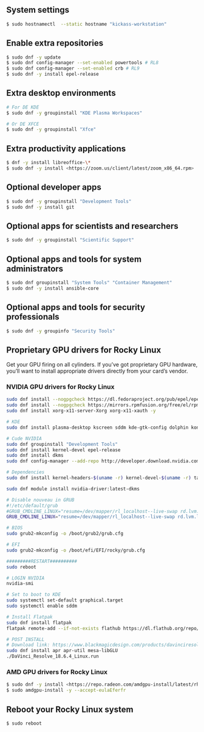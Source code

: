 ## System settings

```sh
$ sudo hostnamectl  --static hostname "kickass-workstation"
```

## Enable extra repositories

```sh
$ sudo dnf -y update
$ sudo dnf config-manager --set-enabled powertools # RL8
$ sudo dnf config-manager --set-enabled crb # RL9
$ sudo dnf -y install epel-release
```

## Extra desktop environments

```sh
# For DE KDE
$ sudo dnf -y groupinstall "KDE Plasma Workspaces"

# Or DE XFCE
$ sudo dnf -y groupinstall "Xfce"
```

## Extra productivity applications

```sh
$ dnf -y install libreoffice-\*
$ sudo dnf -y install <https://zoom.us/client/latest/zoom_x86_64.rpm>
```

## Optional developer apps

```sh
$ sudo dnf -y groupinstall "Development Tools"
$ sudo dnf -y install git
```

## Optional apps for scientists and researchers

```sh
$ sudo dnf -y groupinstall "Scientific Support"
```

## Optional apps and tools for system administrators

```sh
$ sudo dnf groupinstall "System Tools" "Container Management"
$ sudo dnf -y install ansible-core
```

## Optional apps and tools for security professionals

```sh
$ sudo dnf -y groupinfo "Security Tools"
```

## Proprietary GPU drivers for Rocky Linux

Get your GPU firing on all cylinders. If you’ve got proprietary GPU hardware, you’ll want to install appropriate drivers directly from your card’s vendor.

### NVIDIA GPU drivers for Rocky Linux

```sh
sudo dnf install --nogpgcheck https://dl.fedoraproject.org/pub/epel/epel-release-latest-9.noarch.rpm
sudo dnf install --nogpgcheck https://mirrors.rpmfusion.org/free/el/rpmfusion-free-release-9.noarch.rpm https://mirrors.rpmfusion.org/nonfree/el/rpmfusion-nonfree-release-9.noarch.rpm
sudo dnf install xorg-x11-server-Xorg xorg-x11-xauth -y

# KDE
sudo dnf install plasma-desktop kscreen sddm kde-gtk-config dolphin konsole kate plasma-discover firefox rocky-backgrounds sddm-breeze mpv  -y

# Cude NVIDIA
sudo dnf groupinstall "Development Tools"
sudo dnf install kernel-devel epel-release
sudo dnf install dkms
sudo dnf config-manager --add-repo http://developer.download.nvidia.com/compute/cuda/repos/rhel9/$(uname -i)/cuda-rhel9.repo

# Dependencies
sudo dnf install kernel-headers-$(uname -r) kernel-devel-$(uname -r) tar bzip2 make automake gcc gcc-c++ pciutils elfutils-libelf-devel libglvnd-opengl libglvnd-glx libglvnd-devel acpid pkgconfig dkms

sudo dnf module install nvidia-driver:latest-dkms

# Disable nouveau in GRUB
#!/etc/default/grub
#GRUB_CMDLINE_LINUX="resume=/dev/mapper/rl_localhost--live-swap rd.lvm.lv=rl_localhost-live/root rd.lvm.lv=rl_localhost-live/swap crashkernel=1G-4G:192M,4G-64G:256M,64G-:512M rhgb quiet intel_iommu=on rd.driver.blacklist=nouveau"
GRUB_CMDLINE_LINUX="resume=/dev/mapper/rl_localhost--live-swap rd.lvm.lv=rl_localhost-live/root rd.lvm.lv=rl_localhost-live/swap crashkernel=auto rhgb quiet nouveau.modeset=0 rd.driver.blacklist=nouveau"

# BIOS
sudo grub2-mkconfig -o /boot/grub2/grub.cfg

# EFI
sudo grub2-mkconfig -o /boot/efi/EFI/rocky/grub.cfg

#########RESTART##########
sudo reboot

# LOGIN NVIDIA
nvidia-smi

# Set to boot to KDE
sudo systemctl set-default graphical.target
sudo systemctl enable sddm

# Install Flatpak
sudo dnf install flatpak
flatpak remote-add --if-not-exists flathub https://dl.flathub.org/repo/flathub.flatpakrepo

# POST INSTALL
# Download link: https://www.blackmagicdesign.com/products/davinciresolve
sudo dnf install apr apr-util mesa-libGLU
./DaVinci_Resolve_18.6.4_Linux.run
```

### AMD GPU drivers for Rocky Linux

```sh
$ sudo dnf -y install <https://repo.radeon.com/amdgpu-install/latest/rhel/9.4/amdgpu-install-6.1.60102-1.el9.noarch.rpm>
$ sudo amdgpu-install -y --accept-eulaEferfr
```

## Reboot your Rocky Linux system

```sh
$ sudo reboot
```
